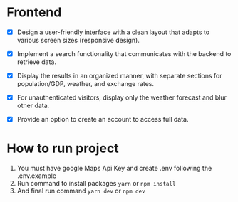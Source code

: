 # Frontend

 - [x]  Design a user-friendly interface with a clean layout that adapts to various screen sizes (responsive design).
     
 - [x] Implement a search functionality that communicates with the backend to retrieve data.
 - [x] Display the results in an organized manner, with separate sections for population/GDP,
    weather, and exchange rates.
    
 - [x] For unauthenticated visitors, display only the weather forecast and blur other data.
 - [x] Provide an option to create an account to access full data.
       


# How to run project

1. You must have google Maps Api Key and create .env following the .env.example
2. Run command to install packages `yarn` or `npm install`
3.  And final run command `yarn dev` or  `npm dev`



